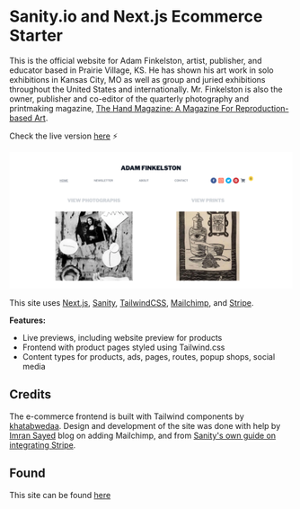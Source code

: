 # Sanity.io and Next.js Ecommerce Starter

This is the official website for Adam Finkelston, artist, publisher, and educator based in Prairie Village, KS. He has shown his art work in solo exhibitions in Kansas City, MO as well as group and juried exhibitions throughout the United States and internationally. Mr. Finkelston is also the owner, publisher and co-editor of the quarterly photography and printmaking magazine, [The Hand Magazine: A Magazine For Reproduction-based Art](https://thehandmagazine.com/).

Check the live version [here](adamfinkelston.vercel.app/) ⚡️

![home](./public/images/home-page.png)

This site uses [Next.js](https://nextjs.org), [Sanity](https://sanity.io), [TailwindCSS](https://tailwindcss.com), [Mailchimp](https://mailchimp.com), and [Stripe](https://stripe.com).


**Features:**

* Live previews, including website preview for products
* Frontend with product pages styled using Tailwind.css
* Content types for products, ads, pages, routes, popup shops, social media


## Credits

The e-commerce frontend is built with Tailwind components by [khatabwedaa](https://tailwindcomponents.com/u/khatabwedaa).
Design and development of the site was done with help by [Imran Sayed](https://imranhsayed.medium.com/adding-mailchimp-subscribe-newsletter-in-next-js-react-application-7c776daae710) blog on adding Mailchimp, and from [Sanity's own guide on integrating Stripe](https://www.sanity.io/guides/building-ecommerce-sites-with-the-stripe-api).

## Found

This site can be found [here](adamfinkelston.vercel.app) 
